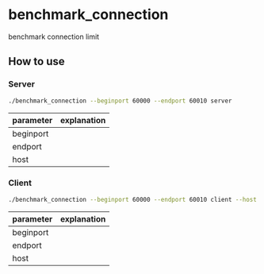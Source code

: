 # benchmark_connection
benchmark connection limit

## How to use

### Server

```sh
./benchmark_connection --beginport 60000 --endport 60010 server
```

| parameter | explanation  |
|-----------|--------------|
| beginport |
| endport   |
| host      |



### Client

```sh
./benchmark_connection --beginport 60000 --endport 60010 client --host 127.0.0.1
```

| parameter | explanation  |
|-----------|--------------|
| beginport |
| endport   |
| host      |
